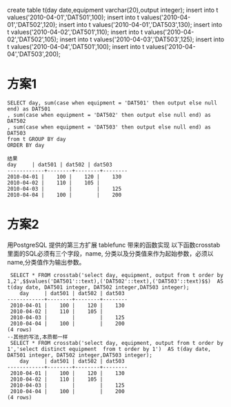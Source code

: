 create table t(day date,equipment varchar(20),output integer);
insert into t values('2010-04-01','DAT501',100);
insert into t values('2010-04-01','DAT502',120);
insert into t values('2010-04-01','DAT503',130);
insert into t values('2010-04-02','DAT501',110);
insert into t values('2010-04-02','DAT502',105);
insert into t values('2010-04-03','DAT503',125);
insert into t values('2010-04-04','DAT501',100);
insert into t values('2010-04-04','DAT503',200);

# 方案1
```
SELECT day, sum(case when equipment = 'DAT501' then output else null end) as DAT501
, sum(case when equipment = 'DAT502' then output else null end) as DAT502
, sum(case when equipment = 'DAT503' then output else null end) as DAT503
from t GROUP BY day
ORDER BY day

结果
day     | dat501 | dat502 | dat503
------------+--------+--------+--------
2010-04-01 |    100 |    120 |    130
2010-04-02 |    110 |    105 |       
2010-04-03 |        |        |    125
2010-04-04 |    100 |        |    200
```
# 方案2
用PostgreSQL 提供的第三方扩展 tablefunc 带来的函数实现
以下函数crosstab 里面的SQL必须有三个字段，name, 分类以及分类值来作为起始参数，必须以name,分类值作为输出参数。
```
 SELECT * FROM crosstab('select day, equipment, output from t order by 1,2',$$values('DAT501'::text),('DAT502'::text),('DAT503'::text)$$)  AS t(day date, DAT501 integer, DAT502 integer,DAT503 integer);
    day     | dat501 | dat502 | dat503
------------+--------+--------+--------
 2010-04-01 |    100 |    120 |    130
 2010-04-02 |    110 |    105 |       
 2010-04-03 |        |        |    125
 2010-04-04 |    100 |        |    200
(4 rows)
--其他的写法,本质都一样
 SELECT * FROM crosstab('select day, equipment, output from t order by 1','select distinct equipment  from t order by 1')  AS t(day date, DAT501 integer, DAT502 integer,DAT503 integer);
    day     | dat501 | dat502 | dat503
------------+--------+--------+--------
 2010-04-01 |    100 |    120 |    130
 2010-04-02 |    110 |    105 |       
 2010-04-03 |        |        |    125
 2010-04-04 |    100 |        |    200
(4 rows)
```
